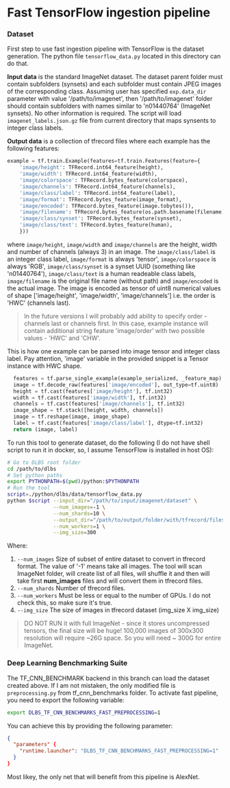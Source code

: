 # Fast TensorFlow ingestion pipeline

### Dataset
First step to use fast ingestion pipeline with TensorFlow is the dataset generation.
The python file `tensorflow_data.py` located in this directory can do that.

__Input data__ is the standard ImageNet dataset. The dataset parent folder must
contain subfolders (synsets) and each subfolder must contain JPEG images of the
corresponding class. Assuming user has specified `exp.data_dir` parameter with
value '/path/to/imagenet', then '/path/to/imagenet' folder should contain subfolders
with names similar to 'n01440764' (ImageNet synsets). No other information is required.
The script will load `imagenet_labels.json.gz` file from current directory that maps
synsents to integer class labels.

__Output data__ is a collection of tfrecord files where each example has the
following features:
```python
example = tf.train.Example(features=tf.train.Features(feature={
    'image/height': TFRecord.int64_feature(height),
    'image/width': TFRecord.int64_feature(width),
    'image/colorspace': TFRecord.bytes_feature(colorspace),
    'image/channels': TFRecord.int64_feature(channels),
    'image/class/label': TFRecord.int64_feature(label),
    'image/format': TFRecord.bytes_feature(image_format),
    'image/encoded': TFRecord.bytes_feature(image.tobytes()),
    'image/filename': TFRecord.bytes_feature(os.path.basename(filename)),    
    'image/class/synset': TFRecord.bytes_feature(synset),
    'image/class/text': TFRecord.bytes_feature(human),
    }))
```
where `image/height`, `image/width` and `image/channels` are the height, width and
number of channels (always 3) in an image. The `image/class/label` is an integer class label,
`image/format` is always 'tensor', `image/colorspace` is always 'RGB', `image/class/synset`
is a synset UUID (something like 'n01440764'), `image/class/text` is a human readeable
class labels, `image/filename` is the original file name (without path) and `image/encoded`
is the actual image. The image is encoded as tensor of uint8 numerical values of shape
['image/height', 'image/width', 'image/channels'] i.e. the order is 'HWC' (channels last).

> In the future versions I will probably add ability to specify order - channels last or
> channels first. In this case, example instance will contain additional string feature
> 'image/order' with two possible values - 'HWC' and 'CHW'.

This is how one example can be parsed into image tensor and integer class label.
Pay attention, 'image' variable in the provided snippet is a Tensor instance with
HWC shape.
```python
  features = tf.parse_single_example(example_serialized, _feature_map)
  image = tf.decode_raw(features['image/encoded'], out_type=tf.uint8)
  height = tf.cast(features['image/height'], tf.int32)
  width = tf.cast(features['image/width'], tf.int32)
  channels = tf.cast(features['image/channels'], tf.int32)
  image_shape = tf.stack([height, width, channels])
  image = tf.reshape(image, image_shape)
  label = tf.cast(features['image/class/label'], dtype=tf.int32)
  return (image, label)
```

To run this tool to generate dataset, do the following (I do not have shell script
to run it in docker, so, I assume TensorFlow is installed in host OS):
```bash
# Go to DLBS root folder
cd /path/to/dlbs
# Set python paths
export PYTHONPATH=$(pwd)/python:$PYTHONPATH
# Run the tool
script=./python/dlbs/data/tensorflow_data.py
python $script --input_dir="/path/to/input/imagenet/dataset" \
               --num_images=-1 \
               --num_shards=10 \
               --output_dir="/path/to/output/folder/with/tfrecord/files" \
               --num_workers=1 \
               --img_size=300
```
Where:

1. `--num_images` Size of subset of entire dataset to convert in tfrecord format.
The value of '-1' means take all images. The tool will scan ImageNet folder, will
create list of all files, will shuffle it and then will take first __num_images__
files and will convert them in tfrecord files.
2. `--num_shards` Number of tfrecord files.
3. `--num_workers` Must be less or equal to the number of GPUs. I do not check this,
so make sure it's true.
4. `--img_size` The size of images in tfrecord dataset (img_size X img_size)

> DO NOT RUN it with full ImageNet  -  since it stores uncompressed tensors,
> the final size will be huge! 100,000 images of 300x300 resolution will require
> ~26G space. So you will need ~ 300G for entire ImageNet.

### Deep Learning Benchmarking Suite
The TF_CNN_BENCHMARK backend in this branch can load the dataset created above.
If I am not mistaken, the only modified file is `preprocessing.py` from tf_cnn_benchmarks
folder. To activate fast pipeline, you need to export the following variable:
```bash
export DLBS_TF_CNN_BENCHMARKS_FAST_PREPROCESSING=1
```
You can achieve this by providing the following parameter:
```json
{
  "parameters" {
    "runtime.launcher": "DLBS_TF_CNN_BENCHMARKS_FAST_PREPROCESSING=1"
  }
}
```

Most likey, the only net that will benefit from this pipeline is AlexNet.
